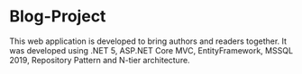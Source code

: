 # Blog-Project

This web application is developed to bring authors and readers together. It was developed using .NET 5, ASP.NET Core MVC, EntityFramework, MSSQL 2019, Repository Pattern and N-tier architecture.
